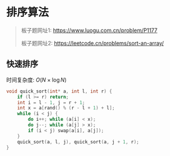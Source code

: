 # 排序算法

> 板子题网址1: https://www.luogu.com.cn/problem/P1177
>
> 板子题网址2: https://leetcode.cn/problems/sort-an-array/

## 快速排序

时间复杂度: $O(N \times \log N)$

```cpp
void quick_sort(int* a, int l, int r) {
    if (l >= r) return;
    int i = l - 1, j = r + 1;
    int x = a[rand() % (r - l + 1) + l];
    while (i < j) {
        do i++; while (a[i] < x);
        do j--; while (a[j] > x);
        if (i < j) swap(a[i], a[j]);
    }
    quick_sort(a, l, j), quick_sort(a, j + 1, r);
}
```
